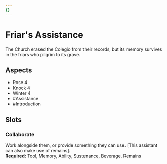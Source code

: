 ```yaml
---
{}
---
```

# Friar's Assistance
The Church erased the Colegio from their records, but its memory survives in the friars who pilgrim to its grave.
## Aspects
- Rose 4
- Knock 4
- Winter 4
- #Assistance
-  #Introduction 
## Slots
### Collaborate
Work alongside them, or provide something they can use. \[This assistant can also make use of remains].<br>**Required:** Tool, Memory, Ability, Sustenance, Beverage, Remains